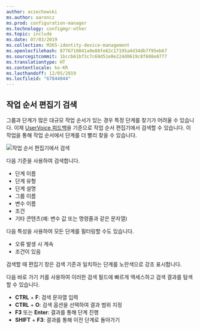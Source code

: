 ```yaml
---
author: aczechowski
ms.author: aaroncz
ms.prod: configuration-manager
ms.technology: configmgr-other
ms.topic: include
ms.date: 07/03/2019
ms.collection: M365-identity-device-management
ms.openlocfilehash: 8776710041a9e88fe62c17195a4d34db7f95eb67
ms.sourcegitcommit: 1bccb61bf3c7c69d51e0e224d0619c8f608e8777
ms.translationtype: HT
ms.contentlocale: ko-KR
ms.lasthandoff: 12/05/2019
ms.locfileid: "67844044"
---
```

## <a name="bkmk_tsedit"></a> 작업 순서 편집기 검색

<!--4621085-->

그룹과 단계가 많은 대규모 작업 순서가 있는 경우 특정 단계를 찾기가 어려울 수 있습니다. 이제 [UserVoice 피드백](https://configurationmanager.uservoice.com/forums/300492-ideas/suggestions/10015995-task-sequence-editor-search)을 기준으로 작업 순서 편집기에서 검색할 수 있습니다. 이 작업을 통해 작업 순서에서 단계를 더 빨리 찾을 수 있습니다.

![작업 순서 편집기에서 검색](../../media/4621085-task-sequence-search.png)

다음 기준을 사용하여 검색합니다.

- 단계 이름
- 단계 유형
- 단계 설명
- 그룹 이름
- 변수 이름
- 조건
- 기타 콘텐츠(예: 변수 값 또는 명령줄과 같은 문자열)

다음 특성을 사용하여 모든 단계를 필터링할 수도 있습니다.

- 오류 발생 시 계속
- 조건이 있음

검색할 때 편집기 창은 검색 기준과 일치하는 단계를 노란색으로 강조 표시합니다.

다음 바로 가기 키를 사용하여 이러한 검색 필드에 빠르게 액세스하고 검색 결과를 탐색할 수 있습니다.

- **CTRL** + **F**: 검색 문자열 입력
- **CTRL** + **O**: 검색 옵션을 선택하여 결과 범위 지정
- **F3** 또는 **Enter**: 결과를 통해 단계 진행
- **SHIFT** + **F3**: 결과를 통해 이전 단계로 돌아가기
